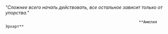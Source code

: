
*"Сложнее всего начать действовать, все остальное зависит только от упорства."*

                                                              **Амелия Эрхарт**
